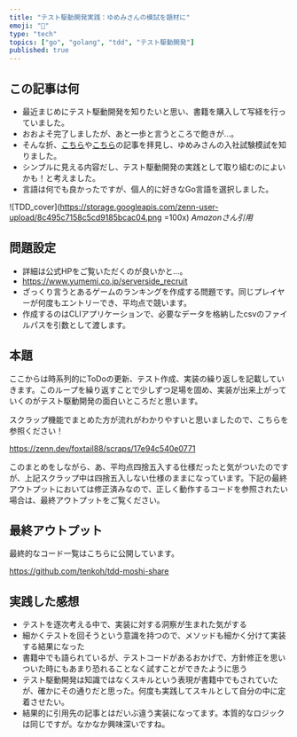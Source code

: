 ```yaml
---
title: "テスト駆動開発実践：ゆめみさんの模試を題材に"
emoji: "🎷"
type: "tech"
topics: ["go", "golang", "tdd", "テスト駆動開発"]
published: true
---
```


## この記事は何
- 最近まじめにテスト駆動開発を知りたいと思い、書籍を購入して写経を行っていました。
- おおよそ完了しましたが、あと一歩と言うところで飽きが…。
- そんな折、[こちら](https://zenn.dev/foolishell/articles/589536ec741ddd)や[こちら](https://zenn.dev/belle/articles/eadeeabe6f4d1a)の記事を拝見し、ゆめみさんの入社試験模試を知りました。
- シンプルに見える内容だし、テスト駆動開発の実践として取り組むのによいかも！と考えました。
- 言語は何でも良かったですが、個人的に好きなGo言語を選択しました。

![TDD_cover](https://storage.googleapis.com/zenn-user-upload/8c495c7158c5cd9185bcac04.png =100x)
*Amazonさん引用*

## 問題設定
- 詳細は公式HPをご覧いただくのが良いかと…。
- https://www.yumemi.co.jp/serverside_recruit
- ざっくり言うとあるゲームのランキングを作成する問題です。同じプレイヤーが何度もエントリーでき、平均点で競います。
- 作成するのはCLIアプリケーションで、必要なデータを格納したcsvのファイルパスを引数として渡します。

## 本題
ここからは時系列的にToDoの更新、テスト作成、実装の繰り返しを記載していきます。このループを繰り返すことで少しずつ足場を固め、実装が出来上がっていくのがテスト駆動開発の面白いところだと思います。

スクラップ機能でまとめた方が流れがわかりやすいと思いましたので、こちらを参照ください！

https://zenn.dev/foxtail88/scraps/17e94c540e0771

このまとめをしながら、あ、平均点四捨五入する仕様だったと気がついたのですが、上記スクラップ中は四捨五入しない仕様のままになっています。下記の最終アウトプットにおいては修正済みなので、正しく動作するコードを参照されたい場合は、最終アウトプットをご覧ください。

## 最終アウトプット
最終的なコード一覧はこちらに公開しています。

https://github.com/tenkoh/tdd-moshi-share

## 実践した感想
- テストを逐次考える中で、実装に対する洞察が生まれた気がする
- 細かくテストを回そうという意識を持つので、メソッドも細かく分けて実装する結果になった
- 書籍中でも語られているが、テストコードがあるおかげで、方針修正を思いついた時にもあまり恐れることなく試すことができたように思う
- テスト駆動開発は知識ではなくスキルという表現が書籍中でもされていたが、確かにその通りだと思った。何度も実践してスキルとして自分の中に定着させたい。
- 結果的に引用先の記事とはだいぶ違う実装になってます。本質的なロジックは同じですが。なかなか興味深いですね。